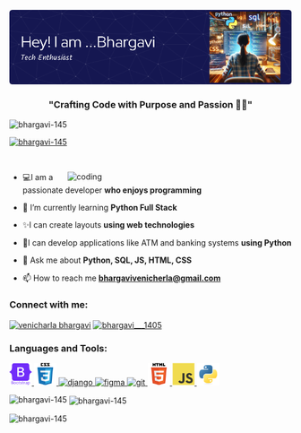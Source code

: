 ![logo](https://github.com/Bhargavi-145/Bhargavi-145/blob/main/github-header-image.png)

<h3 align="center">"Crafting Code with Purpose and Passion 🚀✨"</h3>

<p align="left"> <img src="https://komarev.com/ghpvc/?username=bhargavi-145&label=Profile%20views&color=0e75b6&style=flat" alt="bhargavi-145" /> </p>

<p align="left"> <a href="https://github.com/ryo-ma/github-profile-trophy"><img src="https://github-profile-trophy.vercel.app/?username=bhargavi-145" alt="bhargavi-145" /></a> </p>

<p align="left"> <a href="https://twitter.com/" target="blank"><img src="https://img.shields.io/twitter/follow/?logo=twitter&style=for-the-badge" alt="" /></a> </p>

<img align="right" alt="coding" width="400" src="https://www.freecodecamp.org/news/content/images/2022/11/hire-full-stack-developers1546507474317-1.gif">

- 💻I am a passionate developer **who enjoys programming**

- 🌱 I’m currently learning **Python Full Stack**

- ✨I can create layouts **using web technologies**

- 🎯I can develop applications like ATM and banking systems **using Python**

- 💬 Ask me about **Python, SQL, JS, HTML, CSS**

- 📫 How to reach me **bhargavivenicherla@gmail.com**

<h3 align="left">Connect with me:</h3>
<p align="left">
<a href="https://linkedin.com/in/venicharla bhargavi" target="blank"><img align="center" src="https://raw.githubusercontent.com/rahuldkjain/github-profile-readme-generator/master/src/images/icons/Social/linked-in-alt.svg" alt="venicharla bhargavi" height="30" width="40" /></a>
<a href="https://instagram.com/bhargavi___1405" target="blank"><img align="center" src="https://raw.githubusercontent.com/rahuldkjain/github-profile-readme-generator/master/src/images/icons/Social/instagram.svg" alt="bhargavi___1405" height="30" width="40" /></a>
</p>

<h3 align="left">Languages and Tools:</h3>
<p align="left"> <a href="https://getbootstrap.com" target="_blank" rel="noreferrer"> <img src="https://raw.githubusercontent.com/devicons/devicon/master/icons/bootstrap/bootstrap-plain-wordmark.svg" alt="bootstrap" width="40" height="40"/> </a> <a href="https://www.w3schools.com/css/" target="_blank" rel="noreferrer"> <img src="https://raw.githubusercontent.com/devicons/devicon/master/icons/css3/css3-original-wordmark.svg" alt="css3" width="40" height="40"/> </a> <a href="https://www.djangoproject.com/" target="_blank" rel="noreferrer"> <img src="https://cdn.worldvectorlogo.com/logos/django.svg" alt="django" width="40" height="40"/> </a> <a href="https://www.figma.com/" target="_blank" rel="noreferrer"> <img src="https://www.vectorlogo.zone/logos/figma/figma-icon.svg" alt="figma" width="40" height="40"/> </a> <a href="https://git-scm.com/" target="_blank" rel="noreferrer"> <img src="https://www.vectorlogo.zone/logos/git-scm/git-scm-icon.svg" alt="git" width="40" height="40"/> </a> <a href="https://www.w3.org/html/" target="_blank" rel="noreferrer"> <img src="https://raw.githubusercontent.com/devicons/devicon/master/icons/html5/html5-original-wordmark.svg" alt="html5" width="40" height="40"/> </a> <a href="https://developer.mozilla.org/en-US/docs/Web/JavaScript" target="_blank" rel="noreferrer"> <img src="https://raw.githubusercontent.com/devicons/devicon/master/icons/javascript/javascript-original.svg" alt="javascript" width="40" height="40"/> </a> <a href="https://www.python.org" target="_blank" rel="noreferrer"> <img src="https://raw.githubusercontent.com/devicons/devicon/master/icons/python/python-original.svg" alt="python" width="40" height="40"/> </a> </p>

<p><img align="left" src="https://github-readme-stats.vercel.app/api/top-langs?username=bhargavi-145&show_icons=true&locale=en&layout=compact" alt="bhargavi-145" /></p>

<p>&nbsp;<img align="center" src="https://github-readme-stats.vercel.app/api?username=bhargavi-145&show_icons=true&locale=en" alt="bhargavi-145" /></p>

<p><img align="center" src="https://github-readme-streak-stats.herokuapp.com/?user=bhargavi-145&" alt="bhargavi-145" /></p>
